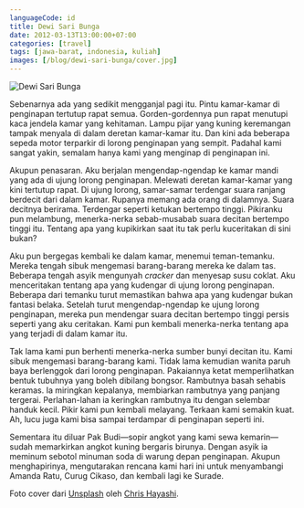 ```yaml
---
languageCode: id
title: Dewi Sari Bunga
date: 2012-03-13T13:00:00+07:00
categories: [travel]
tags: [jawa-barat, indonesia, kuliah]
images: [/blog/dewi-sari-bunga/cover.jpg]
---
```

![Dewi Sari Bunga](cover.jpg)

Sebenarnya ada yang sedikit mengganjal pagi itu. Pintu kamar-kamar di penginapan tertutup rapat semua. Gorden-gordennya pun rapat menutupi kaca jendela kamar yang kehitaman. Lampu pijar yang kuning keremangan tampak menyala di dalam deretan kamar-kamar itu. Dan kini ada beberapa sepeda motor terparkir di lorong penginapan yang sempit. Padahal kami sangat yakin, semalam hanya kami yang menginap di penginapan ini.

Akupun penasaran. Aku berjalan mengendap-ngendap ke kamar mandi yang ada di ujung lorong penginapan. Melewati deretan kamar-kamar yang kini tertutup rapat. Di ujung lorong, samar-samar terdengar suara ranjang berdecit dari dalam kamar. Rupanya memang ada orang di dalamnya. Suara decitnya berirama. Terdengar seperti ketukan bertempo tinggi. Pikiranku pun melambung, menerka-nerka sebab-musabab suara decitan bertempo tinggi itu. Tentang apa yang kupikirkan saat itu tak perlu kuceritakan di sini bukan?

Aku pun bergegas kembali ke dalam kamar, menemui teman-temanku. Mereka tengah sibuk mengemasi barang-barang mereka ke dalam tas. Beberapa tengah asyik mengunyah *cracker* dan menyesap susu coklat. Aku menceritakan tentang apa yang kudengar di ujung lorong penginapan. Beberapa dari temanku turut memastikan bahwa apa yang kudengar bukan fantasi belaka. Setelah turut mengendap-ngendap ke ujung lorong penginapan, mereka pun mendengar suara decitan bertempo tinggi persis seperti yang aku ceritakan. Kami pun kembali menerka-nerka tentang apa yang terjadi di dalam kamar itu.

Tak lama kami pun berhenti menerka-nerka sumber bunyi decitan itu. Kami sibuk mengemasi barang-barang kami. Tidak lama kemudian wanita paruh baya berlenggok dari lorong penginapan. Pakaiannya ketat memperlihatkan bentuk tubuhnya yang boleh dibilang bongsor. Rambutnya basah sehabis keramas. Ia miringkan kepalanya, membiarkan rambutnya yang panjang tergerai. Perlahan-lahan ia keringkan rambutnya itu dengan selembar handuk kecil. Pikir kami pun kembali melayang. Terkaan kami semakin kuat. Ah, lucu juga kami bisa sampai terdampar di penginapan seperti ini.

Sementara itu diluar Pak Budi—sopir angkot yang kami sewa kemarin—sudah memarkirkan angkot kuning bergaris birunya. Dengan asyik ia meminum sebotol minuman soda di warung depan penginapan. Akupun menghapirinya, mengutarakan rencana kami hari ini untuk menyambangi Amanda Ratu, Curug Cikaso, dan kembali lagi ke Surade.

Foto cover dari [Unsplash](https://unsplash.com/photos/FlUbZ-2S014) oleh [Chris Hayashi](https://unsplash.com/@alexb).
